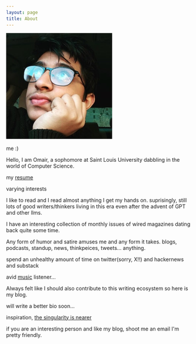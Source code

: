 ```yaml
---
layout: page
title: About
---
```


![profile](/assets/profile.jpg)

me :) 


Hello, I am Omair, a sophomore at Saint Louis University dabbling in the world of Computer Science.

my [resume](/assets/Mahmood_Syed_Resume.pdf)

varying interests

I like to read and I read almost anything I get my hands on. suprisingly, still lots of good writers/thinkers living in this era even after the advent of GPT and other llms. 

I have an interesting collection of monthly issues of wired magazines dating back quite some time.

Any form of humor and satire amuses me and any form it takes. blogs, podcasts, standup, news, thinkpeices, tweets... anything.

spend an unhealthy amount of time on twitter(sorry, X!!) and hackernews and substack

avid [music](https://music.youtube.com/playlist?list=PLOYfj180utAYl-hoi1nyRUB9qq2HfXBaQ&si=7qdio0vG4Po5wioH) listener... 

Always felt like I should also contribute to this writing ecosystem so here is my blog. 

will write a better bio soon... 

inspiration, [the singularity is nearer](https://geohot.github.io/blog/)

if you are an interesting person and like my blog, shoot me an email I'm pretty friendly. 
